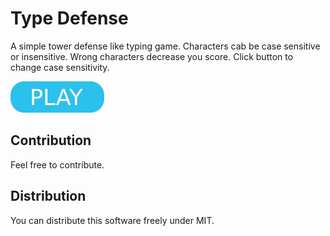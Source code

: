# Type Defense

A simple tower defense like typing game. Characters cab be case sensitive or insensitive. Wrong characters decrease you score.  Click button to change case sensitivity.

[![button](play.png)](https://treetop-playground.github.io/typedefense/)

## Contribution

Feel free to contribute.

## Distribution

You can distribute this software freely under MIT.